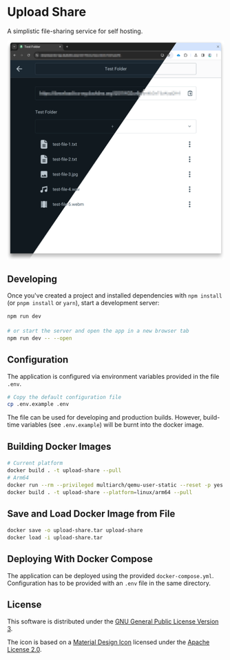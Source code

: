 # Upload Share

A simplistic file-sharing service for self hosting.

![screenshot](./media/Screenshot.png)

## Developing

Once you've created a project and installed dependencies with `npm install` (or `pnpm install` or `yarn`), start a development server:

```bash
npm run dev

# or start the server and open the app in a new browser tab
npm run dev -- --open
```

## Configuration

The application is configured via environment variables provided in the file `.env`.
```bash
# Copy the default configuration file
cp .env.example .env
```

The file can be used for developing and production builds. However, build-time variables (see
`.env.example`) will be burnt into the docker image.

## Building Docker Images

```bash
# Current platform
docker build . -t upload-share --pull
# Arm64
docker run --rm --privileged multiarch/qemu-user-static --reset -p yes
docker build . -t upload-share --platform=linux/arm64 --pull
```

## Save and Load Docker Image from File

```bash
docker save -o upload-share.tar upload-share
docker load -i upload-share.tar
```

## Deploying With Docker Compose

The application can be deployed using the provided `docker-compose.yml`. Configuration has to be provided with an `.env` file in the same directory.

## License

This software is distributed under the [GNU General Public License Version 3](./LICENSE).

The icon is based on a [Material Design Icon](https://github.com/material-icons/material-icons/blob/master/svg/download/round.svg) licensed under the [Apache License 2.0](https://github.com/material-icons/material-icons/blob/master/LICENSE).
